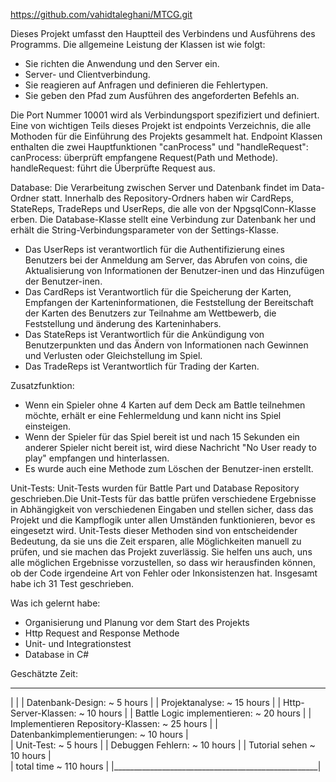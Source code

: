https://github.com/vahidtaleghani/MTCG.git

Dieses Projekt umfasst den Hauptteil des Verbindens und Ausführens des Programms. Die allgemeine Leistung der Klassen ist wie folgt:
- Sie richten die Anwendung und den Server ein.
- Server- und Clientverbindung.
- Sie reagieren auf Anfragen und definieren die Fehlertypen.
- Sie geben den Pfad zum Ausführen des angeforderten Befehls an.

Die Port Nummer 10001 wird als Verbindungsport spezifiziert und definiert.
Eine von wichtigen Teils dieses Projekt ist endpoints Verzeichnis, die alle Mothoden für die Einführung des Projekts gesammelt hat.
Endpoint Klassen enthalten die zwei Hauptfunktionen "canProcess" und "handleRequest":
canProcess: überprüft empfangene Request(Path und Methode).  
handleRequest: führt die Überprüfte Request aus.

Database:
Die Verarbeitung zwischen Server und Datenbank findet im Data-Ordner statt.
Innerhalb des Repository-Ordners haben wir CardReps, StateReps, TradeReps und UserReps, die alle von der NpgsqlConn-Klasse erben. Die Database-Klasse stellt eine Verbindung zur Datenbank her und erhält die String-Verbindungsparameter von der Settings-Klasse.
- Das UserReps ist verantwortlich für die Authentifizierung eines Benutzers bei der Anmeldung am Server, das Abrufen von coins, die Aktualisierung von Informationen der Benutzer-inen und das Hinzufügen der Benutzer-inen.
- Das CardReps ist Verantwortlich für die Speicherung der Karten, Empfangen der Karteninformationen, die Feststellung der Bereitschaft der Karten des Benutzers zur Teilnahme am Wettbewerb, die Feststellung und änderung des Karteninhabers.
- Das StateReps ist Verantwortlich für die Ankündigung von Benutzerpunkten und das Ändern von Informationen nach Gewinnen und Verlusten oder Gleichstellung im Spiel.
- Das TradeReps ist Verantwortlich für Trading der Karten.

Zusatzfunktion:
- Wenn ein Spieler ohne 4 Karten auf dem Deck am Battle teilnehmen möchte, erhält er eine Fehlermeldung und kann nicht ins Spiel einsteigen.
- Wenn der Spieler für das Spiel bereit ist und nach 15 Sekunden ein anderer Spieler nicht bereit ist, wird diese Nachricht "No User ready to play" empfangen und hinterlassen.
- Es wurde auch eine Methode zum Löschen der Benutzer-inen erstellt.

Unit-Tests:
Unit-Tests wurden für Battle Part und Database Repository geschrieben.Die Unit-Tests für das battle prüfen verschiedene Ergebnisse in Abhängigkeit von verschiedenen Eingaben und stellen sicher, dass das Projekt und die Kampflogik unter allen Umständen funktionieren, bevor es eingesetzt wird.
Unit-Tests dieser Methoden sind von entscheidender Bedeutung, da sie uns die Zeit ersparen, alle Möglichkeiten manuell zu prüfen, und sie machen das Projekt zuverlässig. Sie helfen uns auch, uns alle möglichen Ergebnisse vorzustellen, so dass wir herausfinden können, ob der Code irgendeine Art von Fehler oder Inkonsistenzen hat.
Insgesamt habe ich 31 Test geschrieben.

Was ich gelernt habe:
- Organisierung und Planung vor dem Start des Projekts 
- Http Request and Response Methode
- Unit- und Integrationstest
- Database in C#

Geschätzte Zeit:
 ___________________________________________________
| 						    |
| Datenbank-Design:                   ~ 5 hours     |
| Projektanalyse:     		      ~ 15 hours    |
| Http-Server-Klassen:                ~ 10 hours    |
| Battle Logic implementieren:        ~ 20 hours    |
| Implementieren Repository-Klassen:  ~ 25 hours    |
| Datenbankimplementierungen:         ~ 10 hours    |  
| Unit-Test:                          ~ 5 hours     |
| Debuggen Fehlern:                   ~ 10 hours    |
| Tutorial sehen   		      ~ 10 hours    |                
| total time                          ~ 110 hours   |
|___________________________________________________|